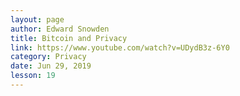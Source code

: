```yaml
---
layout: page
author: Edward Snowden
title: Bitcoin and Privacy
link: https://www.youtube.com/watch?v=UDydB3z-6Y0
category: Privacy
date: Jun 29, 2019
lesson: 19
---
```


